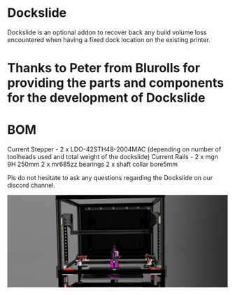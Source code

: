 # Dockslide
Dockslide is an optional addon to recover back any build volume loss encountered when having a fixed dock location on the existing printer.

# Thanks to Peter from Blurolls for providing the parts and components for the development of Dockslide

# BOM
Current Stepper - 2 x LDO-42STH48-2004MAC (depending on number of toolheads used and total weight of the dockslide)
Current Rails - 2 x mgn 9H 250mm
2 x mr685zz bearings
2 x shaft collar bore5mm

Pls do not hesitate to ask any questions regarding the Dockslide on our discord channel.

![](https://github.com/Bikin-Creative/Lineux-Toolchanger/blob/main/Images/DockSlide.png)
